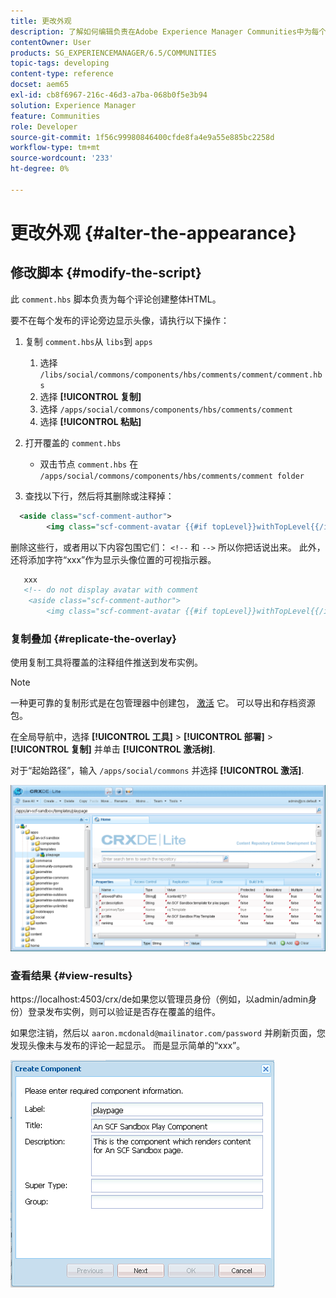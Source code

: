 ```yaml
---
title: 更改外观
description: 了解如何编辑负责在Adobe Experience Manager Communities中为每个评论创建整体HTML的comment.hbs脚本。
contentOwner: User
products: SG_EXPERIENCEMANAGER/6.5/COMMUNITIES
topic-tags: developing
content-type: reference
docset: aem65
exl-id: cb8f6967-216c-46d3-a7ba-068b0f5e3b94
solution: Experience Manager
feature: Communities
role: Developer
source-git-commit: 1f56c99980846400cfde8fa4e9a55e885bc2258d
workflow-type: tm+mt
source-wordcount: '233'
ht-degree: 0%

---
```


# 更改外观 {#alter-the-appearance}

## 修改脚本 {#modify-the-script}

此 `comment.hbs` 脚本负责为每个评论创建整体HTML。

要不在每个发布的评论旁边显示头像，请执行以下操作：

1. 复制 `comment.hbs`从 `libs`到 `apps`

   1. 选择 `/libs/social/commons/components/hbs/comments/comment/comment.hbs`
   1. 选择 **[!UICONTROL 复制]**
   1. 选择 `/apps/social/commons/components/hbs/comments/comment`
   1. 选择 **[!UICONTROL 粘贴]**

1. 打开覆盖的 `comment.hbs`

   * 双击节点 `comment.hbs` 在 `/apps/social/commons/components/hbs/comments/comment folder`

1. 查找以下行，然后将其删除或注释掉：

```xml
  <aside class="scf-comment-author">
        <img class="scf-comment-avatar {{#if topLevel}}withTopLevel{{/if}}" src="{{author.avatarUrl}}"></img>
```

删除这些行，或者用以下内容包围它们： `<!--` 和 `-->` 所以你把话说出来。 此外，还将添加字符“xxx”作为显示头像位置的可视指示器。

```xml
   xxx
   <!-- do not display avatar with comment
    <aside class="scf-comment-author">
        <img class="scf-comment-avatar {{#if topLevel}}withTopLevel{{/if}}" src="{{author.avatarUrl}}"></img>
```

### 复制叠加 {#replicate-the-overlay}

使用复制工具将覆盖的注释组件推送到发布实例。

>[!NOTE]
>
>一种更可靠的复制形式是在包管理器中创建包， [激活](/help/sites-administering/package-manager.md#replicating-packages) 它。 可以导出和存档资源包。

在全局导航中，选择 **[!UICONTROL 工具]** > **[!UICONTROL 部署]** > **[!UICONTROL 复制]** 并单击 **[!UICONTROL 激活树]**.

对于“起始路径”，输入 `/apps/social/commons` 并选择 **[!UICONTROL 激活]**.

![verify-content-template](assets/verify-content-template.png)

### 查看结果 {#view-results}

https://localhost:4503/crx/de如果您以管理员身份（例如，以admin/admin身份）登录发布实例，则可以验证是否存在覆盖的组件。

如果您注销，然后以 `aaron.mcdonald@mailinator.com/password` 并刷新页面，您发现头像未与发布的评论一起显示。 而是显示简单的“xxx”。

![create-template-component](assets/create-template-component.png)

